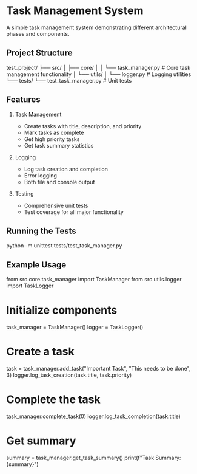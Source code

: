 # Task Management System

A simple task management system demonstrating different architectural phases and components.

## Project Structure


test_project/
├── src/
│   ├── core/
│   │   └── task_manager.py    # Core task management functionality
│   └── utils/
│       └── logger.py          # Logging utilities
└── tests/
    └── test_task_manager.py   # Unit tests


## Features

1. Task Management
   - Create tasks with title, description, and priority
   - Mark tasks as complete
   - Get high priority tasks
   - Get task summary statistics

2. Logging
   - Log task creation and completion
   - Error logging
   - Both file and console output

3. Testing
   - Comprehensive unit tests
   - Test coverage for all major functionality

## Running the Tests


python -m unittest tests/test_task_manager.py


## Example Usage


from src.core.task_manager import TaskManager
from src.utils.logger import TaskLogger

# Initialize components
task_manager = TaskManager()
logger = TaskLogger()

# Create a task
task = task_manager.add_task("Important Task", "This needs to be done", 3)
logger.log_task_creation(task.title, task.priority)

# Complete the task
task_manager.complete_task(0)
logger.log_task_completion(task.title)

# Get summary
summary = task_manager.get_task_summary()
print(f"Task Summary: {summary}")
 